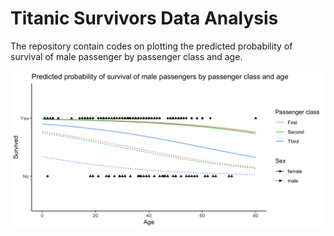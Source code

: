 # Titanic Survivors Data Analysis

The repository contain codes on plotting the predicted probability of survival of male passenger by passenger class and age.

![alt text](pred_prob_surv.png)
